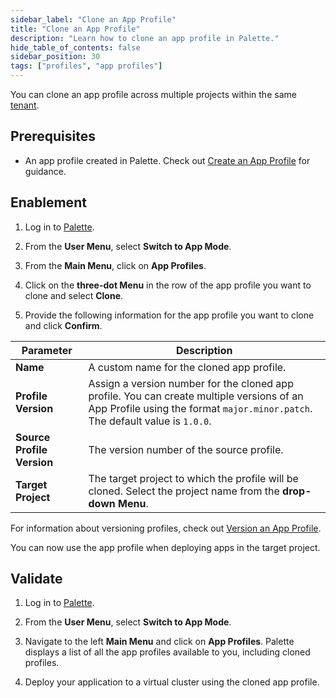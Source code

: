 ```yaml
---
sidebar_label: "Clone an App Profile"
title: "Clone an App Profile"
description: "Learn how to clone an app profile in Palette."
hide_table_of_contents: false
sidebar_position: 30
tags: ["profiles", "app profiles"]
---
```




You can clone an app profile across multiple projects within the same [tenant](../../glossary-all.md#tenant).

## Prerequisites

* An app profile created in Palette. Check out [Create an App Profile](create-app-profile.md) for guidance.

## Enablement

1. Log in to [Palette](https://console.spectrocloud.com).

2. From the **User Menu**, select **Switch to App Mode**.

3. From the **Main Menu**, click on **App Profiles**.

4. Click on the **three-dot Menu** in the row of the app profile you want to clone and select **Clone**.

5. Provide the following information for the app profile you want to clone and click **Confirm**.

| **Parameter**           | **Description**  |
|-----------------------------|---------------------|
|**Name** | A custom name for the cloned app profile.|
|**Profile Version** | Assign a version number for the cloned app profile. You can create multiple versions of an App Profile using the format `major.minor.patch`. The default value is `1.0.0`. |
|**Source Profile Version**  | The version number of the source profile. | 
|**Target Project** | The target project to which the profile will be cloned. Select the project name from the **drop-down Menu**.|

For information about versioning profiles, check out [Version an App Profile](version-app-profile.md).

You can now use the app profile when deploying apps in the target project.


## Validate

1. Log in to [Palette](https://console.spectrocloud.com). 

2. From the **User Menu**, select **Switch to App Mode**.

3. Navigate to the left **Main Menu** and click on **App Profiles**. Palette displays a list of all the app profiles available to you, including cloned profiles.
   
4. Deploy your application to a virtual cluster using the cloned app profile.

